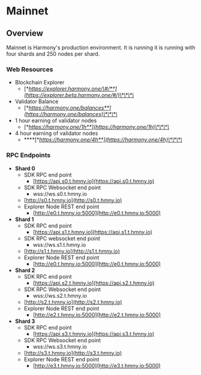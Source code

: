 # Mainnet

## Overview

Mainnet is Harmony's production environment. It is running it is running with four shards and 250 nodes per shard.

### Web Resources

* Blockchain Explorer
  * [**https://explorer.harmony.one/\#/**](https://explorer.beta.harmony.one/#/)\*\*\*\*
* Validator Balance
  * [**https://harmony.one/balances**](https://harmony.one/balances)\*\*\*\*
* 1 hour earning of validator nodes
  * [**https://harmony.one/1h**](https://harmony.one/1h)\*\*\*\*
* 4 hour earning of validator nodes
  * \*\*\*\*[**https://harmony.one/4h**](https://harmony.one/4h)\*\*\*\*

### RPC Endpoints

* **Shard 0**
  * SDK RPC end point
    * [https://api.s0.t.hmny.io](https://api.s0.t.hmny.io)
  * SDK RPC Websocket end point
    * wss://ws.s0.t.hmny.io
  * [http://s0.t.hmny.io](http://s0.t.hmny.io)
  * Explorer Node REST end point
    * [http://e0.t.hmny.io:5000](http://e0.t.hmny.io:5000)
* **Shard 1**
  * SDK RPC end point
    * [https://api.s1.t.hmny.io](https://api.s1.t.hmny.io)
  * SDK RPC websocket end point
    * wss://ws.s1.t.hmny.io
  * [http://s1.t.hmny.io](http://s1.t.hmny.io)
  * Explorer Node REST end point
    * [http://e0.t.hmny.io:5000](http://e0.t.hmny.io:5000)
* **Shard 2**
  * SDK RPC end point
    * [https://api.s2.t.hmny.io](https://api.s2.t.hmny.io)
  * SDK RPC Websocket end point
    * wss://ws.s2.t.hmny.io
  * [http://s2.t.hmny.io](http://s2.t.hmny.io)
  * Explorer Node REST end point
    * [http://e2.t.hmny.io:5000](http://e2.t.hmny.io:5000)
* **Shard 3**
  * SDK RPC end point
    * [https://api.s3.t.hmny.io](https://api.s3.t.hmny.io)
  * SDK RPC Websocket end point
    * wss://ws.s3.t.hmny.io
  * [http://s3.t.hmny.io](http://s3.t.hmny.io)
  * Explorer Node REST end point
    * [http://e3.t.hmny.io:5000](http://e3.t.hmny.io:5000)

